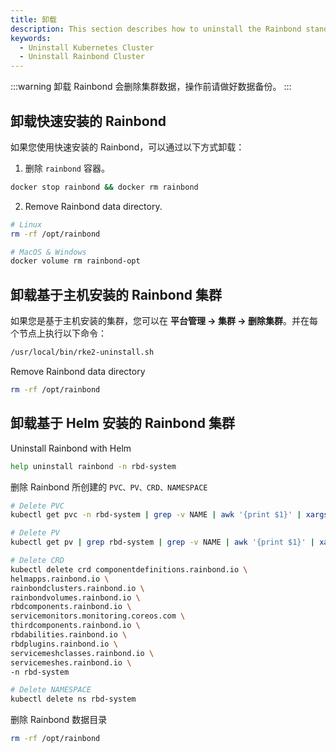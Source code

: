 ```yaml
---
title: 卸载
description: This section describes how to uninstall the Rainbond standalone version, the Rainbond cluster, and the Kubernetes cluster installed through Rainbond
keywords:
  - Uninstall Kubernetes Cluster
  - Uninstall Rainbond Cluster
---
```


:::warning
卸载 Rainbond 会删除集群数据，操作前请做好数据备份。
:::

## 卸载快速安装的 Rainbond

如果您使用快速安装的 Rainbond，可以通过以下方式卸载：

1. 删除 `rainbond` 容器。

```bash
docker stop rainbond && docker rm rainbond
```

2. Remove Rainbond data directory.

```bash
# Linux
rm -rf /opt/rainbond

# MacOS & Windows
docker volume rm rainbond-opt
```

## 卸载基于主机安装的 Rainbond 集群

如果您是基于主机安装的集群，您可以在 **平台管理 -> 集群 -> 删除集群**。并在每个节点上执行以下命令：

```bash
/usr/local/bin/rke2-uninstall.sh
```

Remove Rainbond data directory

```bash
rm -rf /opt/rainbond
```

## 卸载基于 Helm 安装的 Rainbond 集群

Uninstall Rainbond with Helm

```bash
help uninstall rainbond -n rbd-system 
```

删除 Rainbond 所创建的 `PVC、PV、CRD、NAMESPACE`

```bash
# Delete PVC
kubectl get pvc -n rbd-system | grep -v NAME | awk '{print $1}' | xargs kubectl delete pvc -n rbd-system

# Delete PV
kubectl get pv | grep rbd-system | grep -v NAME | awk '{print $1}' | xargs kubectl delete pv

# Delete CRD
kubectl delete crd componentdefinitions.rainbond.io \
helmapps.rainbond.io \
rainbondclusters.rainbond.io \
rainbondvolumes.rainbond.io \
rbdcomponents.rainbond.io \
servicemonitors.monitoring.coreos.com \
thirdcomponents.rainbond.io \
rbdabilities.rainbond.io \
rbdplugins.rainbond.io \
servicemeshclasses.rainbond.io \
servicemeshes.rainbond.io \
-n rbd-system

# Delete NAMESPACE
kubectl delete ns rbd-system
```

删除 Rainbond 数据目录

```bash
rm -rf /opt/rainbond
```
